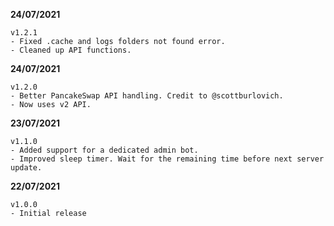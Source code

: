 **24/07/2021**

    v1.2.1
    - Fixed .cache and logs folders not found error.
    - Cleaned up API functions.

**24/07/2021**

    v1.2.0
    - Better PancakeSwap API handling. Credit to @scottburlovich.
    - Now uses v2 API.

**23/07/2021**

    v1.1.0
    - Added support for a dedicated admin bot.
    - Improved sleep timer. Wait for the remaining time before next server update.

**22/07/2021**

    v1.0.0
    - Initial release